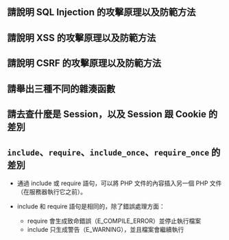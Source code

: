 ## 請說明 SQL Injection 的攻擊原理以及防範方法


## 請說明 XSS 的攻擊原理以及防範方法


## 請說明 CSRF 的攻擊原理以及防範方法


## 請舉出三種不同的雜湊函數


## 請去查什麼是 Session，以及 Session 跟 Cookie 的差別

## `include`、`require`、`include_once`、`require_once` 的差別
- 通過 include 或 require 語句，可以將 PHP 文件的內容插入另一個 PHP 文件（在服務器執行它之前）。

- include 和 require 語句是相同的，除了錯誤處理方面：
    - require 會生成致命錯誤（E_COMPILE_ERROR）並停止執行檔案
    - include 只生成警告（E_WARNING），並且檔案會繼續執行
